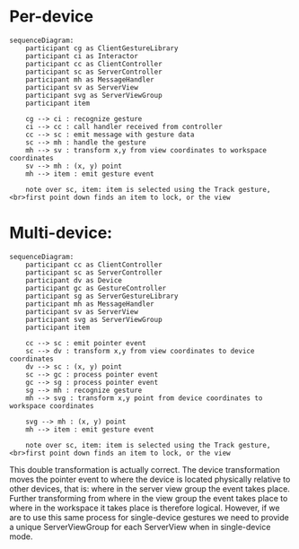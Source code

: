 # Per-device
```mermaid
sequenceDiagram:
    participant cg as ClientGestureLibrary
    participant ci as Interactor
    participant cc as ClientController
    participant sc as ServerController
    participant mh as MessageHandler
    participant sv as ServerView
    participant svg as ServerViewGroup
    participant item

    cg --> ci : recognize gesture
    ci --> cc : call handler received from controller
    cc --> sc : emit message with gesture data
    sc --> mh : handle the gesture
    mh --> sv : transform x,y from view coordinates to workspace coordinates
    sv --> mh : (x, y) point
    mh --> item : emit gesture event

    note over sc, item: item is selected using the Track gesture,<br>first point down finds an item to lock, or the view
```

# Multi-device:
```mermaid
sequenceDiagram:
    participant cc as ClientController
    participant sc as ServerController
    participant dv as Device
    participant gc as GestureController
    participant sg as ServerGestureLibrary
    participant mh as MessageHandler
    participant sv as ServerView
    participant svg as ServerViewGroup
    participant item

    cc --> sc : emit pointer event
    sc --> dv : transform x,y from view coordinates to device coordinates
    dv --> sc : (x, y) point
    sc --> gc : process pointer event
    gc --> sg : process pointer event
    sg --> mh : recognize gesture
    mh --> svg : transform x,y point from device coordinates to workspace coordinates

    svg --> mh : (x, y) point
    mh --> item : emit gesture event

    note over sc, item: item is selected using the Track gesture,<br>first point down finds an item to lock, or the view
```

This double transformation is actually correct. The device transformation moves the pointer event to where the device is located physically relative to other devices, that is: where in the server view group the event takes place. Further transforming from where in the view group the event takes place to where in the workspace it takes place is therefore logical. However, if we are to use this same process for single-device gestures we need to provide a unique ServerViewGroup for each ServerView when in single-device mode.
